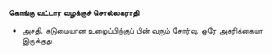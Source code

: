 **கொங்கு வட்டார வழக்குச் சொல்லகராதி**
- அசதி. கடுமையான உழைப்பிற்குப் பின் வரும் சோர்வு. ஒரே அசரிக்கையா இருக்குது.

